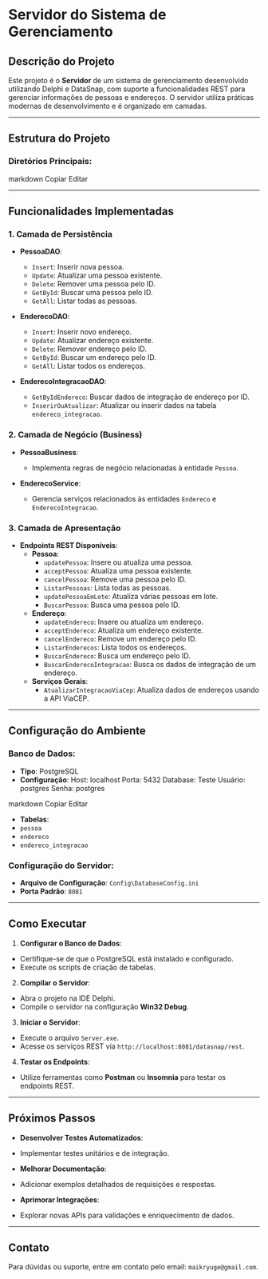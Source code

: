 # Servidor do Sistema de Gerenciamento

## Descrição do Projeto

Este projeto é o **Servidor** de um sistema de gerenciamento desenvolvido utilizando Delphi e DataSnap, com suporte a funcionalidades REST para gerenciar informações de pessoas e endereços. O servidor utiliza práticas modernas de desenvolvimento e é organizado em camadas.

---

## Estrutura do Projeto

### Diretórios Principais:


markdown
Copiar
Editar

---

## Funcionalidades Implementadas

### 1. **Camada de Persistência**
- **PessoaDAO**:
  - `Insert`: Inserir nova pessoa.
  - `Update`: Atualizar uma pessoa existente.
  - `Delete`: Remover uma pessoa pelo ID.
  - `GetById`: Buscar uma pessoa pelo ID.
  - `GetAll`: Listar todas as pessoas.

- **EnderecoDAO**:
  - `Insert`: Inserir novo endereço.
  - `Update`: Atualizar endereço existente.
  - `Delete`: Remover endereço pelo ID.
  - `GetById`: Buscar um endereço pelo ID.
  - `GetAll`: Listar todos os endereços.

- **EnderecoIntegracaoDAO**:
  - `GetByIdEndereco`: Buscar dados de integração de endereço por ID.
  - `InserirOuAtualizar`: Atualizar ou inserir dados na tabela `endereco_integracao`.

### 2. **Camada de Negócio (Business)**
- **PessoaBusiness**:
  - Implementa regras de negócio relacionadas à entidade `Pessoa`.

- **EnderecoService**:
  - Gerencia serviços relacionados às entidades `Endereco` e `EnderecoIntegracao`.

### 3. **Camada de Apresentação**
- **Endpoints REST Disponíveis**:
  - **Pessoa**:
    - `updatePessoa`: Insere ou atualiza uma pessoa.
    - `acceptPessoa`: Atualiza uma pessoa existente.
    - `cancelPessoa`: Remove uma pessoa pelo ID.
    - `ListarPessoas`: Lista todas as pessoas.
    - `updatePessoaEmLote`: Atualiza várias pessoas em lote.
    - `BuscarPessoa`: Busca uma pessoa pelo ID.
  - **Endereço**:
    - `updateEndereco`: Insere ou atualiza um endereço.
    - `acceptEndereco`: Atualiza um endereço existente.
    - `cancelEndereco`: Remove um endereço pelo ID.
    - `ListarEnderecos`: Lista todos os endereços.
    - `BuscarEndereco`: Busca um endereço pelo ID.
    - `BuscarEnderecoIntegracao`: Busca os dados de integração de um endereço.
  - **Serviços Gerais**:
    - `AtualizarIntegracaoViaCep`: Atualiza dados de endereços usando a API ViaCEP.

---

## Configuração do Ambiente

### Banco de Dados:
- **Tipo**: PostgreSQL
- **Configuração**:
Host: localhost Porta: 5432 Database: Teste Usuário: postgres Senha: postgres

markdown
Copiar
Editar
- **Tabelas**:
- `pessoa`
- `endereco`
- `endereco_integracao`

### Configuração do Servidor:
- **Arquivo de Configuração**: `Config\DatabaseConfig.ini`
- **Porta Padrão**: `8081`

---

## Como Executar

1. **Configurar o Banco de Dados**:
 - Certifique-se de que o PostgreSQL está instalado e configurado.
 - Execute os scripts de criação de tabelas.

2. **Compilar o Servidor**:
 - Abra o projeto na IDE Delphi.
 - Compile o servidor na configuração **Win32 Debug**.

3. **Iniciar o Servidor**:
 - Execute o arquivo `Server.exe`.
 - Acesse os serviços REST via `http://localhost:8081/datasnap/rest`.

4. **Testar os Endpoints**:
 - Utilize ferramentas como **Postman** ou **Insomnia** para testar os endpoints REST.

---

## Próximos Passos

- **Desenvolver Testes Automatizados**:
- Implementar testes unitários e de integração.

- **Melhorar Documentação**:
- Adicionar exemplos detalhados de requisições e respostas.

- **Aprimorar Integrações**:
- Explorar novas APIs para validações e enriquecimento de dados.

---

## Contato

Para dúvidas ou suporte, entre em contato pelo email: `maikryuge@gmail.com`.
